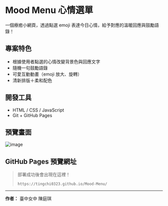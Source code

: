 # Mood Menu 心情選單

一個療癒小網頁，透過點選 emoji 表達今日心情，給予對應的溫暖回應與鼓勵語錄！

## 專案特色

- 根據使用者點選的心情改變背景色與回應文字
- 隨機一句鼓勵語錄
- 可愛互動動畫（emoji 放大、旋轉）
- 清新排版＋柔和配色

## 開發工具

- HTML / CSS / JavaScript
- Git + GitHub Pages

## 預覽畫面

![image](https://github.com/user-attachments/assets/db3b1ece-40f8-436e-8524-b4e42706e703)


## GitHub Pages 預覽網址

> 部署成功後會出現在這裡！
> 
> `https://tingchi0323.github.io/Mood-Menu/`

---

**作者：** 臺中女中 陳庭琪  
